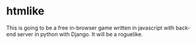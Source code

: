 # htmlike
This is going to be a free in-browser game written in javascript with back-end server in python with Django.
It will be a roguelike.
